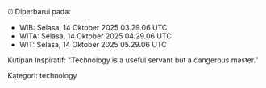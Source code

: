 ⏰ Diperbarui pada:
- WIB: Selasa, 14 Oktober 2025 03.29.06 UTC
- WITA: Selasa, 14 Oktober 2025 04.29.06 UTC
- WIT: Selasa, 14 Oktober 2025 05.29.06 UTC

Kutipan Inspiratif:
"Technology is a useful servant but a dangerous master."


Kategori: technology

